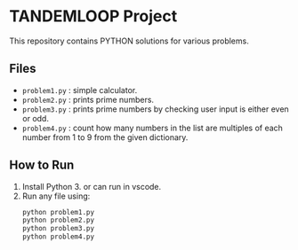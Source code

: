 # TANDEMLOOP Project

This repository contains PYTHON solutions for various problems.

## Files
- `problem1.py` : simple calculator.
- `problem2.py` : prints prime numbers.
- `problem3.py` : prints prime numbers by checking user input is either even or odd.
- `problem4.py` : count how many numbers in the list are multiples of each number from 1 to 9 from the given dictionary.

## How to Run
1. Install Python 3. or can run in vscode.
3. Run any file using:
   ```bash
   python problem1.py
   python problem2.py
   python problem3.py
   python problem4.py
